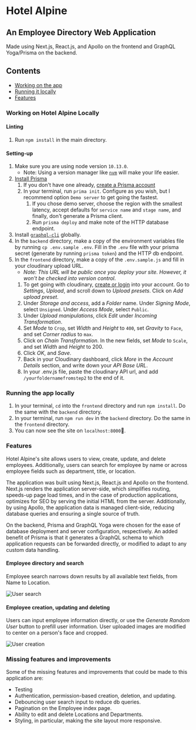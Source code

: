 # Hotel Alpine
## An Employee Directory Web Application
Made using Next.js, React.js, and Apollo on the frontend and GraphQL Yoga/Prisma on the backend.

## Contents
* [Working on the app](#working-on-hotel-alpine-locally)
* [Running it locally](#running-the-app-locally)
* [Features](#features)

### Working on Hotel Alpine Locally

#### Linting
1. Run `npm install` in the main directory.

#### Setting-up
1. Make sure you are using node version `10.13.0`.
    * Note: Using a version manager like [`nvm`](https://github.com/creationix/nvm#installation) will make your life easier.
2. [Install Prisma](https://github.com/prisma/prisma#quickstart)
    1. If you don't have one already, [create a Prisma account](https://app.prisma.io/login)
    2. In your terminal, run `prima init`. Configure as you wish, but I recommend option `Demo server` to get going the fastest.
        1. If you chose demo server, choose the region with the smallest latency, accept defaults for `service name` and `stage name`, and finally, don't generate a Prisma client.
        2. Run `prisma deploy` and make note of the HTTP database endpoint.
3. Install [`graphql-cli`](https://github.com/creationix/nvm#installation) globally.
4. In the `backend` directory, make a copy of the environment variables file by running `cp .env.sample .env`. Fill in the `.env` file with your prisma secret (generate by running `prisma token`) and the HTTP db endpoint.
5. In the `frontend` directory, make a copy of the `.env.sample.js` and fill in your cloudinary upload URL.
    * *Note: This URL will be public once you deploy your site. However, it won't be checked into version control*.
    1. To get going with cloudinary, [create or login](https://cloudinary.com/users/login) into your account. Go to *Settings*, *Upload*, and scroll down to *Upload presets*. Click on *Add upload preset*.
    2. Under *Storage and access*, add a *Folder* name. Under *Signing Mode*, select `Unsigned`. Under *Access Mode*, select `Public`.
    3. Under *Upload manipulations*, click *Edit* under *Incoming Transformation*.
    4. Set *Mode* to `Crop`, set *Width* and *Height* to `400`, set *Gravity* to `Face`, and set *Corner radius* to `max`.
    5. Click on *Chain Transformation*. In the new fields, set *Mode* to `Scale`, and set *Width* and *Height* to 200.
    6. Click *OK*, and *Save*.
    7. Back in your Cloudinary dashboard, click *More* in the *Account Details* section, and write down your *API Base URL*.
    8. In your .env.js file, paste the cloudinary API url, and add `/yourfoldernamefromstep2` to the end of it.

### Running the app locally
1. In your terminal, `cd` into the `frontend` directory and run `npm install`. Do the same with the `backend` directory.
2. In your terminal, run `npm run dev` in the `backend` directory. Do the same in the `frontend` directory.
3. You can now see the site on `localhost:8000`🎉.

### Features

Hotel Alpine's site allows users to view, create, update, and delete employees. Additionally, users can search for employee by name or across employee fields such as department, title, or location.

The application was built using Next.js, React.js and Apollo on the frontend. Next.js renders the application server-side, which simplifies routing, speeds-up page load times, and in the case of production applications, optimizes for SEO by serving the initial HTML from the server. Additionally, by using Apollo, the application data is managed client-side, reducing database queries and ensuring a single source of truth.

On the backend, Prisma and GraphQL Yoga were chosen for the ease of database deployment and server configuration, respectively. An added benefit of Prisma is that it generates a GraphQL schema to which application requests can be forwarded directly, or modified to adapt to any custom data handling.

#### Employee directory and search
Employee search narrows down results by all available text fields, from Name to Location.

![User search](https://user-images.githubusercontent.com/17498598/48796126-a1a44a80-ecb3-11e8-9879-93a793d603ee.gif)

#### Employee creation, updating and deleting
Users can input employee information directly, or use the *Generate Random User* button to prefill user information. User uploaded images are modified to center on a person's face and cropped.

![User creation](https://user-images.githubusercontent.com/17498598/48795954-2d69a700-ecb3-11e8-98e0-04e20ce0a809.gif)


### Missing features and improvements
Some of the missing features and improvements that could be made to this application are:
* Testing
* Authentication, permission-based creation, deletion, and updating.
* Debouncing user search input to reduce db queries.
* Pagination on the Employee index page.
* Ability to edit and delete Locations and Departments.
* Styling, in particular, making the site layout more responsive.

